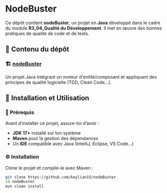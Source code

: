 # NodeBuster

Ce dépôt contient **nodeBuster**, un projet en **Java** développé dans le cadre du module **R3_04_Qualité du Développement**. Il met en œuvre des bonnes pratiques de qualité de code et de tests.

## 📂 Contenu du dépôt

### 🏗️ [nodeBuster](https://github.com/keylian15/nodeBuster)

Un projet Java intégrant un moteur d'entité/composant et appliquant des principes de qualité logicielle (TDD, Clean Code...).

## 🚀 Installation et Utilisation

### 🔧 Prérequis

Avant d’installer ce projet, assure-toi d’avoir :

- **JDK 17+** installé sur ton système  
- **Maven** pour la gestion des dépendances  
- Un **IDE** compatible avec Java (IntelliJ, Eclipse, VS Code...)  

### ⚙️ Installation

Clone le projet et compile-le avec Maven :

```bash
git clone https://github.com/keylian15/nodeBuster
cd nodeBuster
mvn clean install
